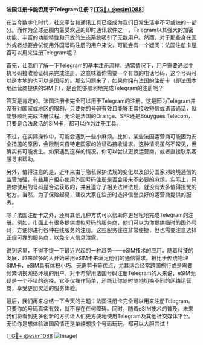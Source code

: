 **法国注册卡能否用于Telegram注册？[[TG💪+ @esim1088](https://t.me/s/esim1088)]**

在当今数字化时代，社交平台和通讯工具已经成为我们日常生活中不可或缺的一部分。而作为全球范围内最受欢迎的即时通讯软件之一，Telegram以其强大的加密功能、丰富的功能特性和开放的生态系统吸引了无数用户。然而，对于那些身在国外或者想要尝试使用外国号码注册的用户来说，可能会有一个疑问：法国注册卡是否可以用来注册Telegram呢？

首先，让我们了解一下Telegram的基本注册流程。通常情况下，用户需要通过手机号码接收验证码来完成注册。这意味着你需要一个有效的电话号码，这个号码可以是本地的也可以是国际的。那么问题来了，如果你拥有法国的注册卡（即法国本地运营商提供的SIM卡），是否能够顺利地完成Telegram的注册呢？

答案是肯定的。法国注册卡完全可以用于Telegram的注册。这是因为Telegram并没有对国家或地区的限制，只要你的号码有效且能够正常接收短信或语音通话，就能够顺利完成注册过程。无论是法国的Orange、SFR还是Bouygues Telecom，只要是合法激活的SIM卡，都可以作为注册工具。

不过，在实际操作中，可能会遇到一些小麻烦。比如，某些法国运营商可能因为安全措施的原因，会限制来自特定国家的验证码接收请求。这种情况虽然不常见，但确实有可能发生。如果遇到这样的情况，你可以尝试更换运营商，或者直接联系客服寻求帮助。

另外，值得注意的是，近年来由于隐私保护法规的变化以及部分国家对跨境通信的监管加强，有些用户担心使用外国号码注册是否会带来不必要的麻烦。实际上，只要你使用的号码是合法获取的，并且遵守了相关法律法规，就没有太多值得担忧的地方。当然，为了保险起见，建议大家在注册时选择信誉良好的运营商提供的服务。

除了法国注册卡之外，还有其他几种方式可以帮助你更轻松地完成Telegram的注册。例如，市面上有很多提供虚拟号码的服务商，他们可以为你提供临时的国外号码，方便你进行各种在线服务的注册。这些服务往往非常便捷，但也需要注意选择正规可靠的服务商，以免个人信息泄露。

说到这里，不得不提一下最近兴起的一种趋势——eSIM技术的应用。随着科技的发展，越来越多的人开始采用eSIM卡来满足他们的通信需求。相比于传统物理SIM卡，eSIM具有体积小巧、无需剪卡等优点，尤其适合经常跨国旅行或是需要频繁切换网络环境的用户。对于希望用法国号码注册Telegram的人来说，eSIM无疑是一个不错的选择。它不仅操作简单，还能让你随时随地切换不同的网络运营商，享受更加灵活的服务体验。

最后，我们再来总结一下今天的主题：法国注册卡完全可以用来注册Telegram。只要你的号码真实有效，就不存在任何障碍。同时，随着eSIM技术的普及，未来我们将看到更多创新的方式让人们更方便地使用Telegram及其他社交媒体平台。无论你是想体验法国风情还是单纯想换个号码玩玩，都可以大胆尝试！

[[TG💪+ @esim1088](https://t.me/s/esim1088) ![Image](https://i.postimg.cc/4NQfJmqS/Snipaste-2025-05-13-00-14-12.png)]